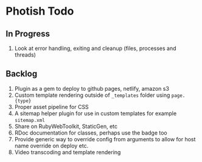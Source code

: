 # Photish Todo

## In Progress

1. Look at error handling, exiting and cleanup (files, processes and threads)

## Backlog

1. Plugin as a gem to deploy to github pages, netlify, amazon s3
1. Custom template rendering outside of `_templates` folder using `page.{type}`
1. Proper asset pipeline for CSS
1. A sitemap helper plugin for use in custom templates for example
   `sitemap.xml`
1. Share on RubyWebToolkit, StaticGen, etc
1. RDoc documentation for classes, perhaps use the badge too
1. Provide generic way to override config from arguments to allow for host name
   override on deploy etc.
1. Video transcoding and template rendering
